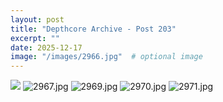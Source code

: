 ```yaml
---
layout: post
title: "Depthcore Archive - Post 203"
excerpt: ""
date: 2025-12-17
image: "/images/2966.jpg"  # optional image
---
```


<img src="/images/2966.jpg">
<img src="/images/2967.jpg" alt="2967.jpg"/>
<img src="/images/2969.jpg" alt="2969.jpg"/>
<img src="/images/2970.jpg" alt="2970.jpg"/>
<img src="/images/2971.jpg" alt="2971.jpg"/>
